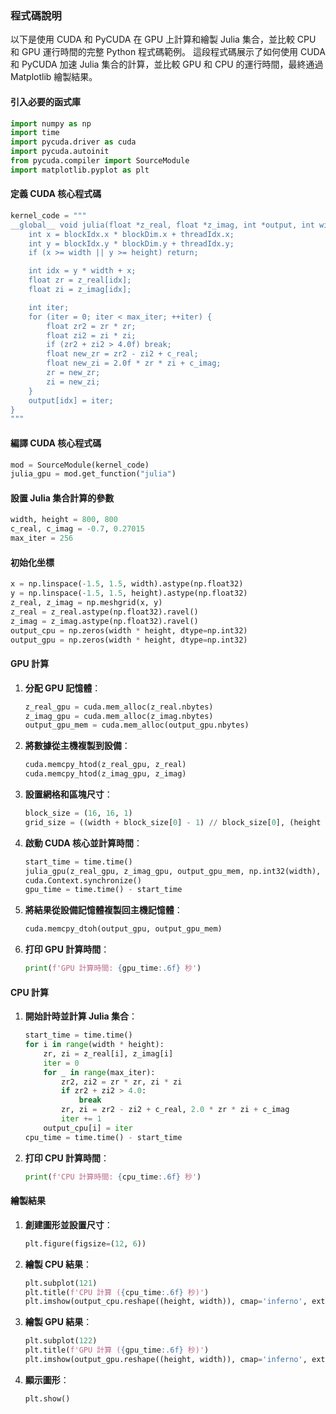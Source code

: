 ### 程式碼說明

以下是使用 CUDA 和 PyCUDA 在 GPU 上計算和繪製 Julia 集合，並比較 CPU 和 GPU 運行時間的完整 Python 程式碼範例。
這段程式碼展示了如何使用 CUDA 和 PyCUDA 加速 Julia 集合的計算，並比較 GPU 和 CPU 的運行時間，最終通過 Matplotlib 繪製結果。

#### 引入必要的函式庫

```python
import numpy as np
import time
import pycuda.driver as cuda
import pycuda.autoinit
from pycuda.compiler import SourceModule
import matplotlib.pyplot as plt
```

#### 定義 CUDA 核心程式碼

```python
kernel_code = """
__global__ void julia(float *z_real, float *z_imag, int *output, int width, int height, float c_real, float c_imag, int max_iter) {
    int x = blockIdx.x * blockDim.x + threadIdx.x;
    int y = blockIdx.y * blockDim.y + threadIdx.y;
    if (x >= width || y >= height) return;

    int idx = y * width + x;
    float zr = z_real[idx];
    float zi = z_imag[idx];

    int iter;
    for (iter = 0; iter < max_iter; ++iter) {
        float zr2 = zr * zr;
        float zi2 = zi * zi;
        if (zr2 + zi2 > 4.0f) break;
        float new_zr = zr2 - zi2 + c_real;
        float new_zi = 2.0f * zr * zi + c_imag;
        zr = new_zr;
        zi = new_zi;
    }
    output[idx] = iter;
}
"""
```

#### 編譯 CUDA 核心程式碼

```python
mod = SourceModule(kernel_code)
julia_gpu = mod.get_function("julia")
```

#### 設置 Julia 集合計算的參數

```python
width, height = 800, 800
c_real, c_imag = -0.7, 0.27015
max_iter = 256
```

#### 初始化坐標

```python
x = np.linspace(-1.5, 1.5, width).astype(np.float32)
y = np.linspace(-1.5, 1.5, height).astype(np.float32)
z_real, z_imag = np.meshgrid(x, y)
z_real = z_real.astype(np.float32).ravel()
z_imag = z_imag.astype(np.float32).ravel()
output_cpu = np.zeros(width * height, dtype=np.int32)
output_gpu = np.zeros(width * height, dtype=np.int32)
```

#### GPU 計算

1. **分配 GPU 記憶體**：
    ```python
    z_real_gpu = cuda.mem_alloc(z_real.nbytes)
    z_imag_gpu = cuda.mem_alloc(z_imag.nbytes)
    output_gpu_mem = cuda.mem_alloc(output_gpu.nbytes)
    ```

2. **將數據從主機複製到設備**：
    ```python
    cuda.memcpy_htod(z_real_gpu, z_real)
    cuda.memcpy_htod(z_imag_gpu, z_imag)
    ```

3. **設置網格和區塊尺寸**：
    ```python
    block_size = (16, 16, 1)
    grid_size = ((width + block_size[0] - 1) // block_size[0], (height + block_size[1] - 1) // block_size[1])
    ```

4. **啟動 CUDA 核心並計算時間**：
    ```python
    start_time = time.time()
    julia_gpu(z_real_gpu, z_imag_gpu, output_gpu_mem, np.int32(width), np.int32(height), np.float32(c_real), np.float32(c_imag), np.int32(max_iter), block=block_size, grid=grid_size)
    cuda.Context.synchronize()
    gpu_time = time.time() - start_time
    ```

5. **將結果從設備記憶體複製回主機記憶體**：
    ```python
    cuda.memcpy_dtoh(output_gpu, output_gpu_mem)
    ```

6. **打印 GPU 計算時間**：
    ```python
    print(f'GPU 計算時間: {gpu_time:.6f} 秒')
    ```

#### CPU 計算

1. **開始計時並計算 Julia 集合**：
    ```python
    start_time = time.time()
    for i in range(width * height):
        zr, zi = z_real[i], z_imag[i]
        iter = 0
        for _ in range(max_iter):
            zr2, zi2 = zr * zr, zi * zi
            if zr2 + zi2 > 4.0:
                break
            zr, zi = zr2 - zi2 + c_real, 2.0 * zr * zi + c_imag
            iter += 1
        output_cpu[i] = iter
    cpu_time = time.time() - start_time
    ```

2. **打印 CPU 計算時間**：
    ```python
    print(f'CPU 計算時間: {cpu_time:.6f} 秒')
    ```

#### 繪製結果

1. **創建圖形並設置尺寸**：
    ```python
    plt.figure(figsize=(12, 6))
    ```

2. **繪製 CPU 結果**：
    ```python
    plt.subplot(121)
    plt.title(f'CPU 計算 ({cpu_time:.6f} 秒)')
    plt.imshow(output_cpu.reshape((height, width)), cmap='inferno', extent=(-1.5, 1.5, -1.5, 1.5))
    ```

3. **繪製 GPU 結果**：
    ```python
    plt.subplot(122)
    plt.title(f'GPU 計算 ({gpu_time:.6f} 秒)')
    plt.imshow(output_gpu.reshape((height, width)), cmap='inferno', extent=(-1.5, 1.5, -1.5, 1.5))
    ```

4. **顯示圖形**：
    ```python
    plt.show()
    ```
